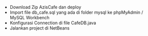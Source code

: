 <ul>
  <li>Download Zip AzisCafe dan deploy</li>
  <li>Import file db_cafe.sql yang ada di folder mysql ke phpMyAdmin / MySQL Workbench</li>
  <li>Konfigurasi Connection di file CafeDB.java</li>
  <li>Jalankan project di NetBeans</li>
</ul>

